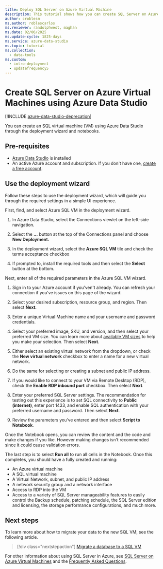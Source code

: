 ```yaml
---
title: Deploy SQL Server on Azure Virtual Machine
description: This tutorial shows how you can create SQL Server on Azure Virtual Machines
author: croblesm
ms.author: roblescarlos
ms.reviewer: randolphwest, maghan
ms.date: 02/06/2025
ms.update-cycle: 1825-days
ms.service: azure-data-studio
ms.topic: tutorial
ms.collection:
  - data-tools
ms.custom:
  - intro-deployment
  - updatefrequency5
---
```


# Create SQL Server on Azure Virtual Machines using Azure Data Studio

[!INCLUDE [azure-data-studio-deprecation](includes/azure-data-studio-deprecation.md)]

You can create an SQL virtual machine (VM) using Azure Data Studio through the deployment wizard and notebooks.

## Pre-requisites

- [Azure Data Studio](download-azure-data-studio.md) is installed
- An active Azure account and subscription. If you don't have one, [create a free account](https://azure.microsoft.com/pricing/purchase-options/azure-account?cid=msft_learn).

## Use the deployment wizard

Follow these steps to use the deployment wizard, which will guide you through the required settings in a simple UI experience.

First, find, and select Azure SQL VM in the deployment wizard.

1. In Azure Data Studio, select the Connections viewlet on the left-side navigation.

2. Select the **...** button at the top of the Connections panel and choose **New Deployment.**

3. In the deployment wizard, select the **Azure SQL VM** tile and check the terms acceptance checkbox

4. If prompted to, install the required tools and then select the **Select** button at the bottom.

Next, enter all of the required parameters in the Azure SQL VM wizard.

1. Sign in to your Azure account if you'ven't already. You can refresh your connection if you've issues on this page of the wizard.

2. Select your desired subscription, resource group, and region. Then select **Next**.

3. Enter a unique Virtual Machine name and your username and password credentials.

4. Select your preferred image, SKU, and version, and then select your preferred VM size. You can learn more about [available VM sizes](/azure/virtual-machines/sizes) to help you make your selection. Then select **Next**.

5. Either select an existing virtual network from the dropdown, or check the **New virtual network** checkbox to enter a name for a new virtual network.

6. Do the same for selecting or creating a subnet and public IP address.

7. If you would like to connect to your VM via Remote Desktop (RDP), check the **Enable RDP inbound port** checkbox. Then select **Next**.

8. Enter your preferred SQL Server settings. The recommendation for testing out this experience is to set SQL connectivity to **Public (internet)**, enter port 1433, and enable SQL authentication with your preferred username and password. Then select **Next**.

9. Review the parameters you've entered and then select **Script to Notebook**.

Once the Notebook opens, you can review the content and the code and make changes if you like. However making changes isn't recommended since it could cause validation errors.

The last step is to select **Run all** to run all cells in the Notebook. Once this completes, you should have a fully created and running:

- An Azure virtual machine
- A SQL virtual machine
- A Virtual Network, subnet, and public IP address
- A network security group and a network interface
- Access to RDP into the VM
- Access to a variety of SQL Server manageability features to easily control the Backup schedule, patching schedule, the SQL Server edition and licensing, the storage performance configurations, and much more.

## Next steps

To learn more about how to migrate your data to the new SQL VM, see the following article.

> [!div class="nextstepaction"]
> [Migrate a database to a SQL VM](/azure/azure-sql/virtual-machines/windows/migrate-to-vm-from-sql-server)

For other information about using SQL Server in Azure, see [SQL Server on Azure Virtual Machines](/azure/azure-sql/virtual-machines/windows/sql-server-on-azure-vm-iaas-what-is-overview) and the [Frequently Asked Questions](/azure/azure-sql/virtual-machines/windows/frequently-asked-questions-faq).

